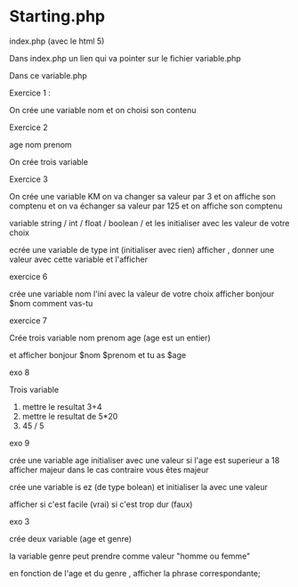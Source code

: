 # Starting.php

index.php (avec le html 5)

Dans index.php un lien qui va pointer sur le fichier variable.php


Dans ce variable.php

Exercice 1 : 

On crée une variable nom et on choisi son contenu


Exercice 2 

age nom prenom

On crée trois variable 

Exercice 3

On crée une variable KM on va changer sa valeur par 3 et on affiche son comptenu
et on va échanger sa valeur par 125 et on affiche son comptenu



variable string / int / float / boolean / et les initialiser avec les valeur de votre choix



ecrée une variable de type int  (initialiser avec rien) afficher , donner une valeur avec cette variable et l'afficher 


exercice 6 

crée une variable nom l'ini avec la valeur de votre choix
afficher bonjour $nom comment vas-tu

exercice 7

Crée trois variable nom prenom age (age est un entier)

et afficher bonjour $nom $prenom et tu as $age

exo 8

Trois variable 

1) mettre le resultat 3+4
2) mettre le resultat de 5*20
3) 45 / 5



exo 9

crée une variable age initialiser avec une valeur
si l'age est superieur a 18 afficher majeur
dans le cas contraire vous êtes majeur


 crée une variable is ez (de type bolean) et initialiser la avec une valeur 

 afficher si c'est facile (vrai) si c'est trop dur (faux)


 exo 3

 crée deux variable (age et genre)

 la variable genre peut prendre comme valeur "homme ou femme"

 en fonction de l'age et du genre , afficher la phrase correspondante;